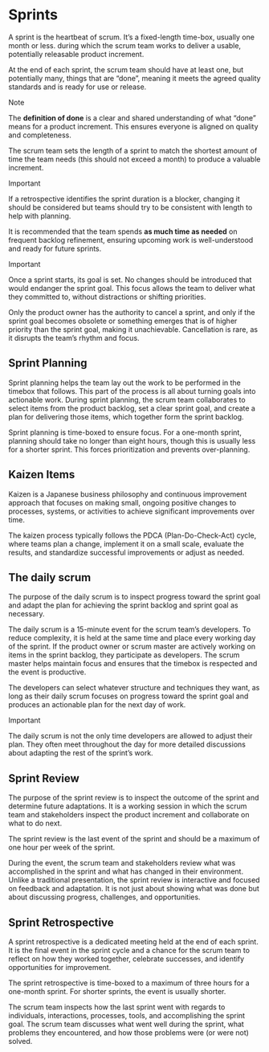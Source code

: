 # Sprints

A sprint is the heartbeat of scrum. It’s a fixed-length time-box, usually one month or less. during which the scrum team works to deliver a usable, potentially releasable product increment.

At the end of each sprint, the scrum team should have at least one, but potentially many, things that are “done”, meaning it meets the agreed quality standards and is ready for use or release.

> [!NOTE]
> The **definition of done** is a clear and shared understanding of what “done” means for a product increment. This ensures everyone is aligned on quality and completeness.

The scrum team sets the length of a sprint to match the shortest amount of time the team needs (this should not exceed a month) to produce a valuable increment.

> [!IMPORTANT]
> If a retrospective identifies the sprint duration is a blocker, changing it should be considered but teams should try to be consistent with length to help with planning.

It is recommended that the team spends **as much time as needed** on frequent backlog refinement, ensuring upcoming work is well-understood and ready for future sprints.

>[!IMPORTANT]
>Once a sprint starts, its goal is set. No changes should be introduced that would endanger the sprint goal. This focus allows the team to deliver what they committed to, without distractions or shifting priorities.

Only the product owner has the authority to cancel a sprint, and only if the sprint goal becomes obsolete or something emerges that is of higher priority than the sprint goal, making it unachievable. Cancellation is rare, as it disrupts the team’s rhythm and focus.

## Sprint Planning

Sprint planning helps the team lay out the work to be performed in the timebox that follows. This part of the process is all about turning goals into actionable work. During sprint planning, the scrum team collaborates to select items from the product backlog, set a clear sprint goal, and create a plan for delivering those items, which together form the sprint backlog.

Sprint planning is time-boxed to ensure focus. For a one-month sprint, planning should take no longer than eight hours, though this is usually less for a shorter sprint. This forces prioritization and prevents over-planning.

## Kaizen Items

Kaizen is a Japanese business philosophy and continuous improvement approach that focuses on making small, ongoing positive changes to processes, systems, or activities to achieve significant improvements over time.

The kaizen process typically follows the PDCA (Plan-Do-Check-Act) cycle, where teams plan a change, implement it on a small scale, evaluate the results, and standardize successful improvements or adjust as needed.

## The daily scrum

The purpose of the daily scrum is to inspect progress toward the sprint goal and adapt the plan for achieving the sprint backlog and sprint goal as necessary.

The daily scrum is a 15-minute event for the scrum team’s developers. To reduce complexity, it is held at the same time and place every working day of the sprint. If the product owner or scrum master are actively working on items in the sprint backlog, they participate as developers. The scrum master helps maintain focus and ensures that the timebox is respected and the event is productive.

The developers can select whatever structure and techniques they want, as long as their daily scrum focuses on progress toward the sprint goal and produces an actionable plan for the next day of work.

>[!IMPORTANT]
>The daily scrum is not the only time developers are allowed to adjust their plan. They often meet throughout the day for more detailed discussions about adapting the rest of the sprint’s work.

## Sprint Review

The purpose of the sprint review is to inspect the outcome of the sprint and determine future adaptations. It is a working session in which the scrum team and stakeholders inspect the product increment and collaborate on what to do next.

The sprint review is the last event of the sprint and should be a maximum of one hour per week of the sprint. 

During the event, the scrum team and stakeholders review what was accomplished in the sprint and what has changed in their environment. Unlike a traditional presentation, the sprint review is interactive and focused on feedback and adaptation. It is not just about showing what was done but about discussing progress, challenges, and opportunities.

## Sprint Retrospective

A sprint retrospective is a dedicated meeting held at the end of each sprint. It is the final event in the sprint cycle and a chance for the scrum team to reflect on how they worked together, celebrate successes, and identify opportunities for improvement.

The sprint retrospective is time-boxed to a maximum of three hours for a one-month sprint. For shorter sprints, the event is usually shorter.

The scrum team inspects how the last sprint went with regards to individuals, interactions, processes, tools, and accomplishing the sprint goal. The scrum team discusses what went well during the sprint, what problems they encountered, and how those problems were (or were not) solved.